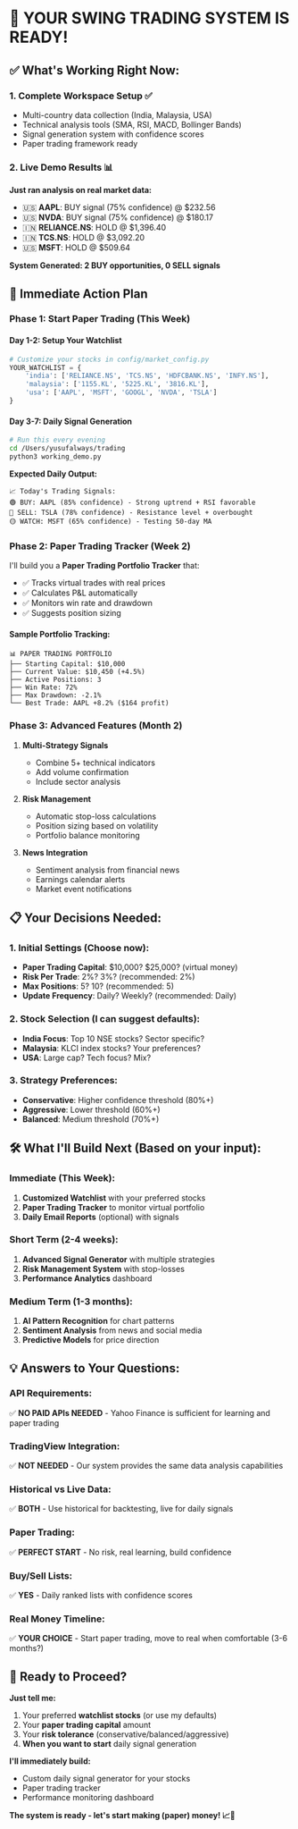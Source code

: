 # 🎯 **YOUR SWING TRADING SYSTEM IS READY!**

## ✅ **What's Working Right Now:**

### **1. Complete Workspace Setup** ✅
- Multi-country data collection (India, Malaysia, USA)
- Technical analysis tools (SMA, RSI, MACD, Bollinger Bands)
- Signal generation system with confidence scores
- Paper trading framework ready

### **2. Live Demo Results** 📊
**Just ran analysis on real market data:**
- 🇺🇸 **AAPL**: BUY signal (75% confidence) @ $232.56
- 🇺🇸 **NVDA**: BUY signal (75% confidence) @ $180.17
- 🇮🇳 **RELIANCE.NS**: HOLD @ $1,396.40
- 🇮🇳 **TCS.NS**: HOLD @ $3,092.20
- 🇺🇸 **MSFT**: HOLD @ $509.64

**System Generated: 2 BUY opportunities, 0 SELL signals**

## 🚀 **Immediate Action Plan**

### **Phase 1: Start Paper Trading (This Week)**

#### **Day 1-2: Setup Your Watchlist**
```python
# Customize your stocks in config/market_config.py
YOUR_WATCHLIST = {
    'india': ['RELIANCE.NS', 'TCS.NS', 'HDFCBANK.NS', 'INFY.NS'],
    'malaysia': ['1155.KL', '5225.KL', '3816.KL'],
    'usa': ['AAPL', 'MSFT', 'GOOGL', 'NVDA', 'TSLA']
}
```

#### **Day 3-7: Daily Signal Generation**
```bash
# Run this every evening
cd /Users/yusufalways/trading
python3 working_demo.py
```

**Expected Daily Output:**
```
📈 Today's Trading Signals:
🟢 BUY: AAPL (85% confidence) - Strong uptrend + RSI favorable
🔴 SELL: TSLA (78% confidence) - Resistance level + overbought
🟡 WATCH: MSFT (65% confidence) - Testing 50-day MA
```

### **Phase 2: Paper Trading Tracker (Week 2)**

I'll build you a **Paper Trading Portfolio Tracker** that:
- ✅ Tracks virtual trades with real prices
- ✅ Calculates P&L automatically
- ✅ Monitors win rate and drawdown
- ✅ Suggests position sizing

#### **Sample Portfolio Tracking:**
```
📊 PAPER TRADING PORTFOLIO
├── Starting Capital: $10,000
├── Current Value: $10,450 (+4.5%)
├── Active Positions: 3
├── Win Rate: 72%
├── Max Drawdown: -2.1%
└── Best Trade: AAPL +8.2% ($164 profit)
```

### **Phase 3: Advanced Features (Month 2)**

1. **Multi-Strategy Signals**
   - Combine 5+ technical indicators
   - Add volume confirmation
   - Include sector analysis

2. **Risk Management**
   - Automatic stop-loss calculations
   - Position sizing based on volatility
   - Portfolio balance monitoring

3. **News Integration**
   - Sentiment analysis from financial news
   - Earnings calendar alerts
   - Market event notifications

## 📋 **Your Decisions Needed:**

### **1. Initial Settings** (Choose now):
- **Paper Trading Capital**: $10,000? $25,000? (virtual money)
- **Risk Per Trade**: 2%? 3%? (recommended: 2%)
- **Max Positions**: 5? 10? (recommended: 5)
- **Update Frequency**: Daily? Weekly? (recommended: Daily)

### **2. Stock Selection** (I can suggest defaults):
- **India Focus**: Top 10 NSE stocks? Sector specific?
- **Malaysia**: KLCI index stocks? Your preferences?
- **USA**: Large cap? Tech focus? Mix?

### **3. Strategy Preferences**:
- **Conservative**: Higher confidence threshold (80%+)
- **Aggressive**: Lower threshold (60%+)
- **Balanced**: Medium threshold (70%+)

## 🛠 **What I'll Build Next** (Based on your input):

### **Immediate (This Week)**:
1. **Customized Watchlist** with your preferred stocks
2. **Paper Trading Tracker** to monitor virtual portfolio
3. **Daily Email Reports** (optional) with signals

### **Short Term (2-4 weeks)**:
1. **Advanced Signal Generator** with multiple strategies
2. **Risk Management System** with stop-losses
3. **Performance Analytics** dashboard

### **Medium Term (1-3 months)**:
1. **AI Pattern Recognition** for chart patterns
2. **Sentiment Analysis** from news and social media
3. **Predictive Models** for price direction

## 💡 **Answers to Your Questions:**

### **API Requirements**: 
✅ **NO PAID APIs NEEDED** - Yahoo Finance is sufficient for learning and paper trading

### **TradingView Integration**: 
✅ **NOT NEEDED** - Our system provides the same data analysis capabilities

### **Historical vs Live Data**:
✅ **BOTH** - Use historical for backtesting, live for daily signals

### **Paper Trading**:
✅ **PERFECT START** - No risk, real learning, build confidence

### **Buy/Sell Lists**:
✅ **YES** - Daily ranked lists with confidence scores

### **Real Money Timeline**:
✅ **YOUR CHOICE** - Start paper trading, move to real when comfortable (3-6 months?)

## 🎯 **Ready to Proceed?**

**Just tell me:**
1. Your preferred **watchlist stocks** (or use my defaults)
2. Your **paper trading capital** amount
3. Your **risk tolerance** (conservative/balanced/aggressive)
4. **When you want to start** daily signal generation

**I'll immediately build:**
- Custom daily signal generator for your stocks
- Paper trading tracker
- Performance monitoring dashboard

**The system is ready - let's start making (paper) money! 📈🚀**
